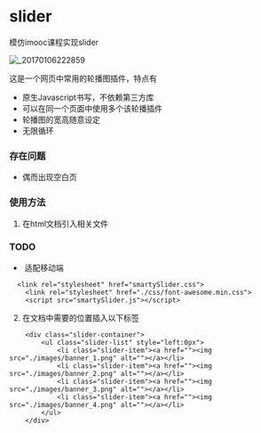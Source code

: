 # slider
模仿imooc课程实现slider

![_20170106222859](https://cloud.githubusercontent.com/assets/12489528/21720902/b168ef24-d460-11e6-9857-d82ed1153b3d.png)

这是一个网页中常用的轮播图插件，特点有
* 原生Javascript书写，不依赖第三方库
* 可以在同一个页面中使用多个该轮播插件
* 轮播图的宽高随意设定
* 无限循环

### 存在问题

* 偶而出现空白页

### 使用方法

1. 在html文档引入相关文件

### TODO
*  适配移动端
```
  <link rel="stylesheet" href="smartySlider.css">
	<link rel="stylesheet" href="./css/font-awesome.min.css">
	<script src="smartySlider.js"></script>
```
2. 在文档中需要的位置插入以下标签

```
	<div class="slider-container">
		<ul class="slider-list" style="left:0px">
			<li class="slider-item"><a href=""><img src="./images/banner_1.png" alt=""></a></li>
			<li class="slider-item"><a href=""><img src="./images/banner_2.png" alt=""></a></li>
			<li class="slider-item"><a href=""><img src="./images/banner_3.png" alt=""></a></li>
			<li class="slider-item"><a href=""><img src="./images/banner_4.png" alt=""></a></li>
		</ul>
	</div>
```
